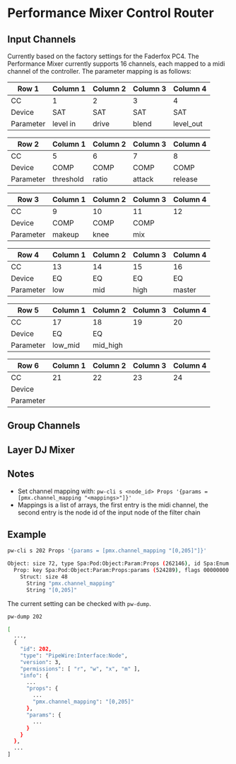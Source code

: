 # Performance Mixer Control Router

## Input Channels

Currently based on the factory settings for the Faderfox PC4. The Performance
Mixer currently supports 16 channels, each mapped to a midi channel of the
controller. The parameter mapping is as follows:

|Row 1|Column 1|Column 2|Column 3|Column 4|
|---|---|---|---|---|
|CC|1|2|3|4|
|Device|SAT|SAT|SAT|SAT|
|Parameter|level in|drive|blend|level_out|

|Row 2|Column 1|Column 2|Column 3|Column 4|
|---|---|---|---|---|
|CC|5|6|7|8|
|Device|COMP|COMP|COMP|COMP|
|Parameter|threshold|ratio|attack|release|

|Row 3|Column 1|Column 2|Column 3|Column 4|
|---|---|---|---|---|
|CC|9|10|11|12|
|Device|COMP|COMP|COMP||
|Parameter|makeup|knee|mix||

|Row 4|Column 1|Column 2|Column 3|Column 4|
|---|---|---|---|---|
|CC|13|14|15|16|
|Device|EQ|EQ|EQ|EQ|
|Parameter|low|mid|high|master|

|Row 5|Column 1|Column 2|Column 3|Column 4|
|---|---|---|---|---|
|CC|17|18|19|20|
|Device|EQ|EQ|||
|Parameter|low_mid|mid_high| | |

|Row 6|Column 1|Column 2|Column 3|Column 4|
|---|---|---|---|---|
|CC|21|22|23|24|
|Device|||||
|Parameter|||||

## Group Channels

## Layer DJ Mixer

## Notes

- Set channel mapping with:
  `pw-cli s <node_id> Props '{params = [pmx.channel_mapping "<mappings>"]}'`
- Mappings is a list of arrays, the first entry is the midi channel, the second
  entry is the node id of the input node of the filter chain

## Example

```bash
pw-cli s 202 Props '{params = [pmx.channel_mapping "[0,205]"]}'

Object: size 72, type Spa:Pod:Object:Param:Props (262146), id Spa:Enum:ParamId:Props (2)
  Prop: key Spa:Pod:Object:Param:Props:params (524289), flags 00000000
    Struct: size 48
      String "pmx.channel_mapping"
      String "[0,205]"
```

The current setting can be checked with `pw-dump`.

```bash
pw-dump 202

[
  ...,
  {
    "id": 202,
    "type": "PipeWire:Interface:Node",
    "version": 3,
    "permissions": [ "r", "w", "x", "m" ],
    "info": {
      ...
      "props": {
        ...
        "pmx.channel_mapping": "[0,205]"
      },
      "params": {
        ...
      }
    }
  },
  ...
]
```
